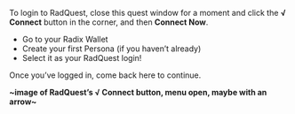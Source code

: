 To login to RadQuest, close this quest window for a moment and click the **√ Connect** button in the corner, and then **Connect Now**.

* Go to your Radix Wallet
* Create your first Persona (if you haven’t already)
* Select it as your RadQuest login!

Once you’ve logged in, come back here to continue.

**~image of RadQuest’s √ Connect button, menu open, maybe with an arrow~**